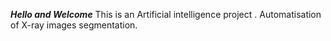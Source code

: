 ***Hello and Welcome***
This is an Artificial intelligence project . Automatisation of X-ray images segmentation. 
